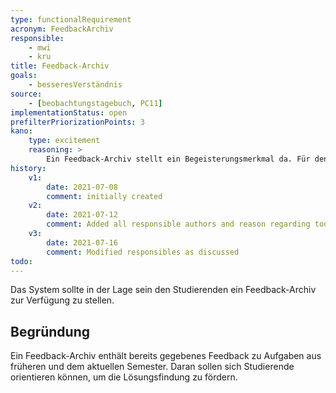 ```yaml
---
type: functionalRequirement
acronym: FeedbackArchiv
responsible:
    - mwi
    - kru
title: Feedback-Archiv
goals:
    - besseresVerständnis
source:
    - [beobachtungstagebuch, PC11]
implementationStatus: open
prefilterPriorizationPoints: 3
kano:
    type: excitement
    reasoning: >
        Ein Feedback-Archiv stellt ein Begeisterungsmerkmal da. Für den alltäglichen Nutzen des Systems spielt es keine große Rolle und würde deshalb keinen großen negativen Impact haben wenn es fehlt. Andererseits gibt es durchaus Use-Cases, in denen es nützlich sein kann und Nutzer so positiv überraschen kann.
history:
    v1:
        date: 2021-07-08
        comment: initially created
    v2:
        date: 2021-07-12
        comment: Added all responsible authors and reason regarding todo
    v3:
        date: 2021-07-16
        comment: Modified responsibles as discussed
todo:
---
```


Das System sollte in der Lage sein den Studierenden ein Feedback-Archiv zur Verfügung zu stellen.

## Begründung

Ein Feedback-Archiv enthält bereits gegebenes Feedback zu Aufgaben aus früheren und dem aktuellen Semester. Daran sollen sich Studierende orientieren können, um die Lösungsfindung zu fördern.
